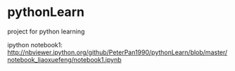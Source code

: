 # pythonLearn
project for python learning

ipython notebook1: http://nbviewer.ipython.org/github/PeterPan1990/pythonLearn/blob/master/notebook_liaoxuefeng/notebook1.ipynb
